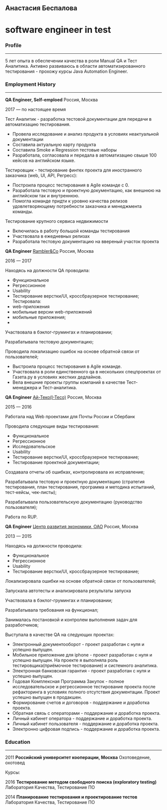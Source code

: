 ## Анастасия Беспалова
# software engineer in test

### Profile
____________________________________________________________________
5 лет опыта в обеспечении качества в роли Manual QA и Тест Аналитика. Активно развиваюсь в области автоматизированного тестирования - прохожу курсы Java Automation Engineer.

### Employment History
____________________________________________________________________
**QA Engineer, Self-emploed**                         Россия, Москва

2017 — по настоящее время

Тест Аналитик - разработка тестовой документации для передачи в автоматизацию тестирования.
* Провела исследование и анализ продукта в условиях неактуальной документации
* Составила актуальную карту продукта
* Составила Smoke и Regression тестовые наборы
* Разработала, согласовала и передала в автоматизацию свыше 100 кейсов на английском языке.

Тестировщик - тестирование финтех проекта для иностранного заказчика (web, UI, API, Регресс):
* Построила процесс тестирования в Agile команде с 0.
* Разработала тестовую и проектную документацию, как внешнюю на английском так и внутреннюю.
* Помогла команде придти к уровню качества релизов удовлетворяющему потребности заказчика и менеджмента команды.

Тестирование крупного сервиса недвижимости
* Включилась в работу большой команды тестирования
* Участвовала в ежедневных релизах
* Разработала тестовую документацию на ввереный участок проекта

**QA Engineer**                [Rambler&Co](rambler.ru/) Россия, Москва

2016 — 2017         

Находясь на должности QA проводила:
- Функциональное
- Регрессионное
- Usability
- Тестирование верстки/UI, кроссбраузерное тестирование;
Тестировала:
- web-приложения
- мобильные версии web-приложений
- мобильные приложения;
- 
Участвовала в бэклог-грумингах и планировании;

Разрабатывала тестовую документацию;

Проводила локализацию ошибок на основе обратной связи от пользователей;
* Выстроила процесс тестирования в Agile команде.
* Участвовала в роли единственного qa в нескольких спецпроектах от Газета.ру в условиях жестких дедлайнов.
* Вела внешние проекты группы компаний в качестве Тест-менеджера и Тест-аналитика.

**QA Engineer**                [Ай-Теко(I-Teco)](www.i-teco.ru) Россия, Москва

2015 — 2016

Работала над Web проектами для Почты России и Сбербанк

Проводила следующие виды тестирования:
- Функциональное
- Регрессионное
- Исследовательское
- Usability
- Тестирование верстки/UI, кроссбраузерное тестирование;
- Тестирование проектной документации;

Создавала отчеты об ошибках, контролировала их исправление;

Разрабатывала тестовую и проектную документацию (стратегия тестирования, план тестирования, программа и методика испытаний, тест-кейсы, чек-листы);

Разрабатывала пользовательскую документацию (руководство пользователя);

Работа по RUP.

**QA Engineer**          [Центр развития экономики, ОАО](www.b2b-center.ru/) Россия, Москва  

2013 — 2015                     

Находясь на должности проводила:
- Функциональное
- Регрессионное
- Usability
- Тестирование верстки/UI, кроссбраузерное тестирование;

Локализировала ошибки на основе обратной связи от пользователей;

Запускала автотесты и анализировала результаты запуска

Участвовала в бэклог-грумингах и планировании;

Разрабатывала требования на функционал;

Занималась постановкой и контролем выполнения задач для разработчиков;

Выступала в качестве QA на следующих проектах:
* Электронный документооборот - проект разработан с нуля и успешно выпущен.
* Мобильное приложение для iphone - проект разработан с нуля и успешно выпущен. На проекте я выполняла роль тестировщика(приёмочное тестирование) и системного аналитика.
* Электронная банковская гарантия - проект разработан с нуля и успешно выпущен.
* Годовая Комплексная Программа Закупок - полное исследовательское и регрессионное тестирование проекта после рефакторинга в условиях полного отсутствия документации. Проект успешно выпущен в продакшен.
* Формирование счетов и договоров - поддержание и доработка проекта.
* Обратная связь с операторами - поддержание и доработка проекта.
* Личный кабинет оператора - поддержание и доработка проекта.
* Личный кабинет пользователя - поддержание и доработка проекта.
* Электронно цифровая подпись - поддержание и доработка проекта.

### Education
____________________________________________________________________
2011 **Российский университет кооперации, Москва**  Охотоведение, охотовед

Курсы:

2016 **Тестирование методом свободного поиска (exploratory testing)** Лаборатория Качества, Тестирование ПО

2014 **Планирование тестирования и проектирование тестов** Лаборатория Качества, Тестирование ПО

